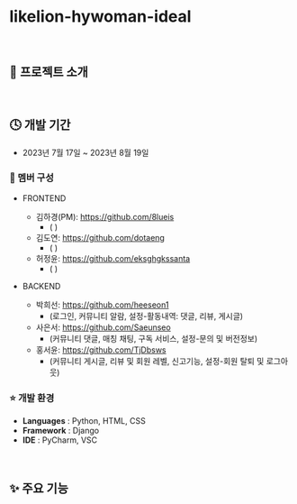 # likelion-hywoman-ideal
<br>

## 🌈 프로젝트 소개 

<br>

## 🕓 개발 기간 
* 2023년 7월 17일 ~ 2023년 8월 19일

### 👥 멤버 구성
* FRONTEND
  * 김하경(PM): https://github.com/8lueis
    * ( )
  * 김도연: https://github.com/dotaeng
    * ( )
  * 허정윤: https://github.com/eksghgkssanta
    * ( )

* BACKEND
  * 박희선: https://github.com/heeseon1
    * (로그인, 커뮤니티 알람, 설정-활동내역: 댓글, 리뷰, 게시글)
  * 사은서: https://github.com/Saeunseo
    * (커뮤니티 댓글, 매칭 채팅, 구독 서비스, 설정-문의 및 버전정보)
  * 홍서윤: https://github.com/TjDbsws
    * (커뮤니티 게시글, 리뷰 및 회원 레벨, 신고기능, 설정-회원 탈퇴 및 로그아웃)


### ⭐ 개발 환경
* **Languages** : Python, HTML, CSS
* **Framework** : Django
* **IDE** : PyCharm, VSC
<br>


## ✨ 주요 기능
